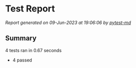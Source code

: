 # Test Report

*Report generated on 09-Jun-2023 at 19:06:06 by [pytest-md]*

[pytest-md]: https://github.com/hackebrot/pytest-md

## Summary

4 tests ran in 0.67 seconds

- 4 passed
